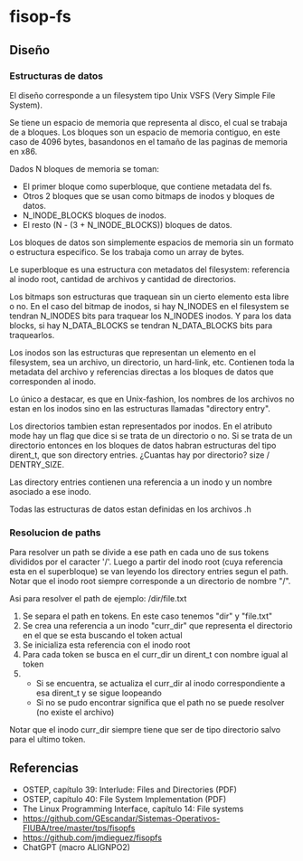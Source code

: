 # fisop-fs

## Diseño

### Estructuras de datos

El diseño corresponde a un filesystem tipo Unix VSFS (Very Simple File System).

Se tiene un espacio de memoria que representa al disco, el cual se trabaja de a bloques.
Los bloques son un espacio de memoria contiguo, en este caso de 4096 bytes, basandonos en el tamaño de las paginas de memoria en x86.

Dados N bloques de memoria se toman:
* El primer bloque como superbloque, que contiene metadata del fs.
* Otros 2 bloques que se usan como bitmaps de inodos y bloques de datos.
* N_INODE_BLOCKS bloques de inodos.
* El resto (N - (3 + N_INODE_BLOCKS)) bloques de datos.

Los bloques de datos son simplemente espacios de memoria sin un formato o estructura especifico. Se los trabaja como un array de bytes.

Le superbloque es una estructura con metadatos del filesystem: referencia al inodo root, cantidad de archivos y cantidad de directorios.

Los bitmaps son estructuras que traquean sin un cierto elemento esta libre o no. En el caso del bitmap de inodos, si hay N_INODES en el filesystem se tendran N_INODES bits para traquear los N_INODES inodos. Y para los data blocks, si hay N_DATA_BLOCKS se tendran N_DATA_BLOCKS bits para traquearlos.

Los inodos son las estructuras que representan un elemento en el filesystem, sea un archivo, un directorio, un hard-link, etc. Contienen toda la metadata del archivo y referencias directas a los bloques de datos que corresponden al inodo.

Lo único a destacar, es que en Unix-fashion, los nombres de los archivos no estan en los inodos sino en las estructuras llamadas "directory entry".

Los directorios tambien estan representados por inodos. En el atributo mode hay un flag que dice si se trata de un directorio o no.
Si se trata de un directorio entonces en los bloques de datos habran estructuras del tipo dirent_t, que son directory entries. ¿Cuantas hay por directorio? size / DENTRY_SIZE.

Las directory entries contienen una referencia a un inodo y un nombre asociado a ese inodo.

Todas las estructuras de datos estan definidas en los archivos .h

### Resolucion de paths

Para resolver un path se divide a ese path en cada uno de sus tokens divididos por el caracter '/'.
Luego a partir del inodo root (cuya referencia esta en el superbloque) se van leyendo los directory entries segun el path. Notar que el inodo root siempre corresponde a un directorio de nombre "/".

Asi para resolver el path de ejemplo: /dir/file.txt

1. Se separa el path en tokens. En este caso tenemos "dir" y "file.txt"
2. Se crea una referencia a un inodo "curr_dir" que representa el directorio en el que se esta buscando el token actual
3. Se inicializa esta referencia con el inodo root
4. Para cada token se busca en el curr_dir un dirent_t con nombre igual al token
5. * Si se encuentra, se actualiza el curr_dir al inodo correspondiente a esa dirent_t y se sigue loopeando
   * Si no se pudo encontrar significa que el path no se puede resolver (no existe el archivo)

Notar que el inodo curr_dir siempre tiene que ser de tipo directorio salvo para el ultimo token.


## Referencias
* OSTEP, capítulo 39: Interlude: Files and Directories (PDF)
* OSTEP, capítulo 40: File System Implementation (PDF)
* The Linux Programming Interface, capítulo 14: File systems
* https://github.com/GEscandar/Sistemas-Operativos-FIUBA/tree/master/tps/fisopfs
* https://github.com/jmdieguez/fisopfs
* ChatGPT (macro ALIGNPO2)
